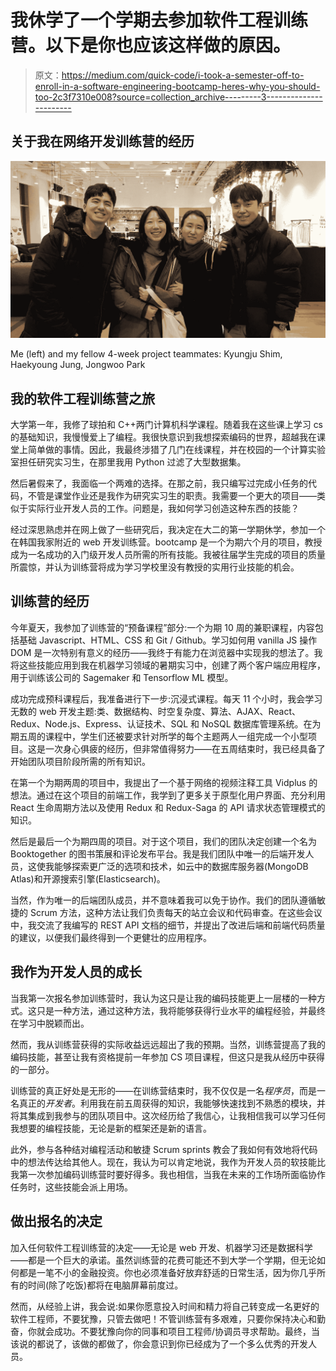# 我休学了一个学期去参加软件工程训练营。以下是你也应该这样做的原因。

> 原文：<https://medium.com/quick-code/i-took-a-semester-off-to-enroll-in-a-software-engineering-bootcamp-heres-why-you-should-too-2c3f7310e008?source=collection_archive---------3----------------------->

## 关于我在网络开发训练营的经历

![](img/341e3ea0c14c60b2eb888e735d418821.png)

Me (left) and my fellow 4-week project teammates: Kyungju Shim, Haekyoung Jung, Jongwoo Park

## 我的软件工程训练营之旅

大学第一年，我修了球拍和 C++两门计算机科学课程。随着我在这些课上学习 cs 的基础知识，我慢慢爱上了编程。我很快意识到我想探索编码的世界，超越我在课堂上简单做的事情。因此，我最终涉猎了几门在线课程，并在校园的一个计算实验室担任研究实习生，在那里我用 Python 过滤了大型数据集。

然后暑假来了，我面临一个两难的选择。在那之前，我只编写过完成小任务的代码，不管是课堂作业还是我作为研究实习生的职责。我需要一个更大的项目——类似于实际行业开发人员的工作。问题是，我如何学习创造这种东西的技能？

经过深思熟虑并在网上做了一些研究后，我决定在大二的第一学期休学，参加一个在韩国我家附近的 web 开发训练营。bootcamp 是一个为期六个月的项目，教授成为一名成功的入门级开发人员所需的所有技能。我被往届学生完成的项目的质量所震惊，并认为训练营将成为学习学校里没有教授的实用行业技能的机会。

## 训练营的经历

今年夏天，我参加了训练营的“预备课程”部分:一个为期 10 周的兼职课程，内容包括基础 Javascript、HTML、CSS 和 Git / Github。学习如何用 vanilla JS 操作 DOM 是一次特别有意义的经历——我终于有能力在浏览器中实现我的想法了。我将这些技能应用到我在机器学习领域的暑期实习中，创建了两个客户端应用程序，用于训练该公司的 Sagemaker 和 Tensorflow ML 模型。

成功完成预科课程后，我准备进行下一步:沉浸式课程。每天 11 个小时，我会学习无数的 web 开发主题:类、数据结构、时空复杂度、算法、AJAX、React、Redux、Node.js、Express、认证技术、SQL 和 NoSQL 数据库管理系统。在为期五周的课程中，学生们还被要求针对所学的每个主题两人一组完成一个小型项目。这是一次身心俱疲的经历，但非常值得努力——在五周结束时，我已经具备了开始团队项目阶段所需的所有知识。

在第一个为期两周的项目中，我提出了一个基于网络的视频注释工具 Vidplus 的想法。通过在这个项目的前端工作，我学到了更多关于原型化用户界面、充分利用 React 生命周期方法以及使用 Redux 和 Redux-Saga 的 API 请求状态管理模式的知识。

然后是最后一个为期四周的项目。对于这个项目，我们的团队决定创建一个名为 Booktogether 的图书策展和评论发布平台。我是我们团队中唯一的后端开发人员，这使我能够探索更广泛的选项和技术，如云中的数据库服务器(MongoDB Atlas)和开源搜索引擎(Elasticsearch)。

当然，作为唯一的后端团队成员，并不意味着我可以免于协作。我们的团队遵循敏捷的 Scrum 方法，这种方法让我们负责每天的站立会议和代码审查。在这些会议中，我交流了我编写的 REST API 文档的细节，并提出了改进后端和前端代码质量的建议，以便我们最终得到一个更健壮的应用程序。

## 我作为开发人员的成长

当我第一次报名参加训练营时，我认为这只是让我的编码技能更上一层楼的一种方式。这只是一种方法，通过这种方法，我将能够获得行业水平的编程经验，并最终在学习中脱颖而出。

然而，我从训练营获得的实际收益远远超出了我的预期。当然，训练营提高了我的编码技能，甚至让我有资格提前一年参加 CS 项目课程，但这只是我从经历中获得的一部分。

训练营的真正好处是无形的——在训练营结束时，我不仅仅是一名*程序员*，而是一名真正的*开发者*。利用我在前五周获得的知识，我能够快速找到不熟悉的模块，并将其集成到我参与的团队项目中。这次经历给了我信心，让我相信我可以学习任何我想要的编程技能，无论是新的框架还是新的语言。

此外，参与各种结对编程活动和敏捷 Scrum sprints 教会了我如何有效地将代码中的想法传达给其他人。现在，我认为可以肯定地说，我作为开发人员的软技能比我第一次参加编码训练营时要好得多。我也相信，当我在未来的工作场所面临协作任务时，这些技能会派上用场。

## 做出报名的决定

加入任何软件工程训练营的决定——无论是 web 开发、机器学习还是数据科学——都是一个巨大的承诺。虽然训练营的花费可能还不到大学一个学期，但无论如何都是一笔不小的金融投资。你也必须准备好放弃舒适的日常生活，因为你几乎所有的时间(除了吃饭)都将在电脑屏幕前度过。

然而，从经验上讲，我会说:如果你愿意投入时间和精力将自己转变成一名更好的软件工程师，不要犹豫，只管去做吧！不管训练营有多艰难，只要你保持决心和勤奋，你就会成功。不要犹豫向你的同事和项目工程师/协调员寻求帮助。最终，当该说的都说了，该做的都做了，你会意识到你已经成为了一个多么优秀的开发人员。
